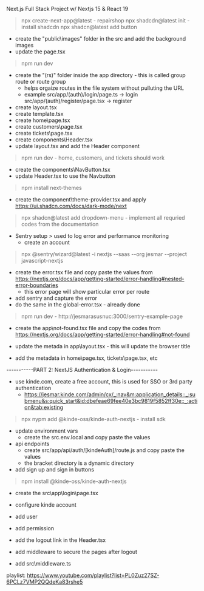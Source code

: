 Next.js Full Stack Project w/ Nextjs 15 & React 19

> npx create-next-app@latest 
    - repairshop
> npx shadcdn@latest init                               - install shadcdn
> npx shadcn@latest add button

- create the "public\images" folder in the src and add the background images
- update the page.tsx

> npm run dev

- create the "(rs)" folder inside the app directory     - this is called group route or route group
    - helps orgaize routes in the file system without pulluting the URL
    - example
        src/app/(auth)/login/page.ts        -> login
        src/app/(auth)/register/page.tsx    -> register
- create layout.tsx
- create template.tsx
- create home\page.tsx
- create customers\page.tsx
- create tickets\page.tsx
- create components\Header.tsx
- update layout.tsx and add the Header component

> npm run dev       - home, customers, and tickets should work

- create the components\NavButton.tsx
- update Header.tsx to use the Navbutton

> npm install next-themes
- create the component\theme-provider.tsx and apply
    https://ui.shadcn.com/docs/dark-mode/next
> npx shadcn@latest add dropdown-menu
    - implement all requried codes from the documentation

- Sentry setup > used to log error and performance monitoring
    - create an account
> npx @sentry/wizard@latest -i nextjs --saas --org jesmar --project javascript-nextjs
- create the error.tsx file and copy paste the values from https://nextjs.org/docs/app/getting-started/error-handling#nested-error-boundaries
    - this error page will show particular error per route
- add sentry and capture the error
- do the same in the global-error.tsx - already done

> npm run dev
    - http://jesmarasusnuc:3000/sentry-example-page

- create the app\not-found.tsx file and copy the codes from https://nextjs.org/docs/app/getting-started/error-handling#not-found

- update the metada in app\layout.tsx - this will update the browser title
- add the metadata in home\page.tsx, tickets\page.tsx, etc

-----------PART 2: NextJS Authentication & Login-----------
- use kinde.com, create a free account, this is used for SSO or 3rd party authentication
    - https://jesmar.kinde.com/admin/cx/_:nav&m:application_details::_:submenu&s:quick_start&id:dbefeae69fee40e3bc9819f5852ff30e::_:action&tab:existing
> npx nypm add @kinde-oss/kinde-auth-nextjs     - install sdk
- update environment vars
    - create the src\.env.local and copy paste the values
- api endpoints
    - create src/app/api/auth/[kindeAuth]/route.js and copy paste the values
    - the bracket directory is a dynamic directory 
- add sign up and sign in buttons

> npm install @kinde-oss/kinde-auth-nextjs

- create the src\app\login\page.tsx

- configure kinde account
- add user
- add permission

- add the logout link in the Header.tsx

- add middleware to secure the pages after logout
- add src\middleware.ts




































playlist: https://www.youtube.com/playlist?list=PL0Zuz27SZ-6PCLz7VMP2QQdeKa83rshe5


